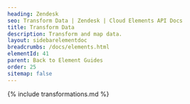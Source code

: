 ```yaml
---
heading: Zendesk
seo: Transform Data | Zendesk | Cloud Elements API Docs
title: Transform Data
description: Transform and map data.
layout: sidebarelementdoc
breadcrumbs: /docs/elements.html
elementId: 41
parent: Back to Element Guides
order: 25
sitemap: false
---
```


{% include transformations.md %}
